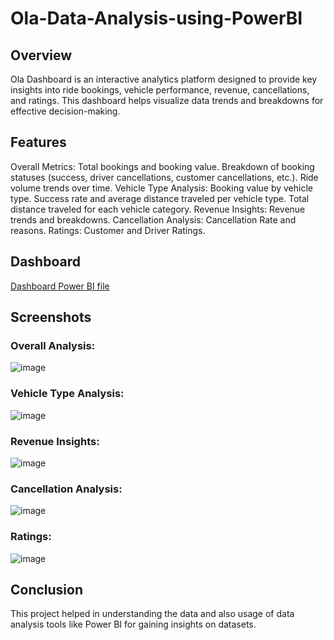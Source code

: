 # Ola-Data-Analysis-using-PowerBI
## Overview
Ola Dashboard is an interactive analytics platform designed to provide key insights into ride bookings, vehicle performance, revenue, cancellations, and ratings. This dashboard helps visualize data trends and breakdowns for effective decision-making.

## Features
Overall Metrics:
Total bookings and booking value.
Breakdown of booking statuses (success, driver cancellations, customer cancellations, etc.).
Ride volume trends over time.
Vehicle Type Analysis:
Booking value by vehicle type.
Success rate and average distance traveled per vehicle type.
Total distance traveled for each vehicle category.
Revenue Insights:
Revenue trends and breakdowns.
Cancellation Analysis:
Cancellation Rate and reasons.
Ratings:
Customer and Driver Ratings.

## Dashboard
[Dashboard Power BI file](https://github.com/vaishnavivnambiar/Ola-Data-Analysis-using-PowerBI/blob/main/Ola%20Dashboard.pbix)

## Screenshots
### Overall Analysis:

![image](https://github.com/user-attachments/assets/9600824a-5411-4a65-9934-678c618d303d)

### Vehicle Type Analysis:

![image](https://github.com/user-attachments/assets/526befaa-8786-4f04-820c-26d70b2501e2)

### Revenue Insights:

![image](https://github.com/user-attachments/assets/1ef70665-fe07-4ec9-961b-101c80385a96)

### Cancellation Analysis:

![image](https://github.com/user-attachments/assets/7575ad02-735c-4e7f-979c-22c4994d27a8)

### Ratings:

![image](https://github.com/user-attachments/assets/3c802382-de94-4a9d-9dc3-c72875fcec5e)

## Conclusion
This project helped in understanding the data and also usage of data analysis tools like Power BI for gaining insights on datasets.
